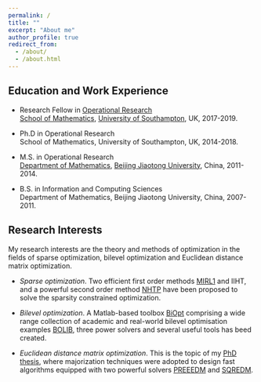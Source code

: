 ```yaml
---
permalink: /
title: ""
excerpt: "About me"
author_profile: true
redirect_from: 
  - /about/
  - /about.html
---
```


Education and Work Experience
---

* Research Fellow in [Operational Research](https://www.southampton.ac.uk/maths/research/groups/operational_research.page) <br>
  [School of Mathematics](https://www.southampton.ac.uk/maths), [University of Southampton](https://www.southampton.ac.uk/), UK, 2017-2019.
  
* Ph.D in Operational Research <br>
School of Mathematics, University of Southampton, UK, 2014-2018.  

* M.S. in Operational Research <br>
[Department of Mathematics](http://en.sci.njtu.edu.cn/Department/DepartmentofMathematics/index.htm), [Beijing Jiaotong University](http://en.njtu.edu.cn/), China,  2011-2014.
  
* B.S. in Information and Computing Sciences<br>
Department of Mathematics, Beijing Jiaotong University, China, 2007-2011.
 
  
Research Interests
---
My research interests are the theory and methods of optimization in the fields of sparse optimization, bilevel
optimization and Euclidean distance matrix optimization. 

* $Sparse~ optimization.$ Two efficient first order methods [MIRL1](https://github.com/ShenglongZhou/MIRL1) and IIHT, and a powerful second order method [NHTP](https://github.com/ShenglongZhou/NHTP) have been proposed to solve the sparsity constrained optimization. 

* $Bilevel~ optimization.$ A Matlab-based toolbox [BiOpt](https://biopt.github.io/) comprising a wide range collection of academic and real-world bilevel optimisation examples [BOLIB](https://biopt.github.io/bolib/), three power solvers and
several useful tools has beed created. 

* $Euclidean~ distance~ matrix~ optimization.$ This is the topic of my [PhD thesis](https://eprints.soton.ac.uk/429739/), where majorization techniques were adopted to design fast algorithms equipped with two powerful solvers [PREEEDM](https://github.com/ShenglongZhou/PREEEDM) and [SQREDM](https://github.com/ShenglongZhou/SQREDM).

